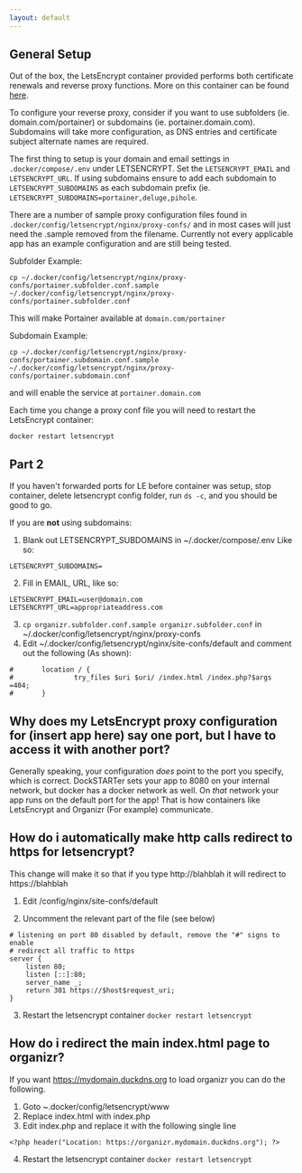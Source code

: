 ```yaml
---
layout: default
---
```


## General Setup
Out of the box, the LetsEncrypt container provided performs both certificate renewals and reverse proxy functions. More on this container can be found [here](https://hub.docker.com/r/linuxserver/letsencrypt/).

To configure your reverse proxy, consider if you want to use subfolders (ie. domain.com/portainer) or subdomains (ie. portainer.domain.com). Subdomains will take more configuration, as DNS entries and certificate subject alternate names are required.

The first thing to setup is your domain and email settings in `.docker/compose/.env` under LETSENCRYPT. Set the `LETSENCRYPT_EMAIL` and `LETSENCRYPT_URL`. If using subdomains ensure to add each subdomain to `LETSENCRYPT_SUBDOMAINS` as each subdomain prefix (ie. `LETSENCRYPT_SUBDOMAINS=portainer,deluge,pihole`.

There are a number of sample proxy configuration files found in `.docker/config/letsencrypt/nginx/proxy-confs/` and in most cases will just need the .sample removed from the filename. Currently not every applicable app has an example configuration and are still being tested.

Subfolder Example:
```
cp ~/.docker/config/letsencrypt/nginx/proxy-confs/portainer.subfolder.conf.sample ~/.docker/config/letsencrypt/nginx/proxy-confs/portainer.subfolder.conf
```
This will make Portainer available at `domain.com/portainer`

Subdomain Example:
```
cp ~/.docker/config/letsencrypt/nginx/proxy-confs/portainer.subdomain.conf.sample ~/.docker/config/letsencrypt/nginx/proxy-confs/portainer.subdomain.conf
```
and will enable the service at `portainer.domain.com`

Each time you change a proxy conf file you will need to restart the LetsEncrypt container:

`docker restart letsencrypt`

## Part 2
If you haven't forwarded ports for LE before container was setup, stop container, delete letsencrypt config folder, run `ds -c`, and you should be good to go.

If you are **not** using subdomains:
1. Blank out LETSENCRYPT_SUBDOMAINS in ~/.docker/compose/.env Like so:
```
LETSENCRYPT_SUBDOMAINS=
```
2. Fill in EMAIL, URL, like so:
```
LETSENCRYPT_EMAIL=user@domain.com
LETSENCRYPT_URL=appropriateaddress.com
```
3. `cp organizr.subfolder.conf.sample organizr.subfolder.conf` in ~/.docker/config/letsencrypt/nginx/proxy-confs
4. Edit ~/.docker/config/letsencrypt/nginx/site-confs/default and comment out the following (As shown):
```
#       location / {
#               try_files $uri $uri/ /index.html /index.php?$args =404;
#       }
```

## Why does my LetsEncrypt proxy configuration for (insert app here) say one port, but I have to access it with another port?
Generally speaking, your configuration _does_ point to the port you specify, which is correct. DockSTARTer sets your app to 8080 on your internal network, but docker has a docker network as well. On _that_ network your app runs on the default port for the app! That is how containers like LetsEncrypt and Organizr (For example) communicate.

## How do i automatically make http calls redirect to https for letsencrypt?

This change will make it so that if you type http://blahblah it will redirect to https://blahblah

1. Edit /config/nginx/site-confs/default

2. Uncomment the relevant part of the file (see below)
```
# listening on port 80 disabled by default, remove the "#" signs to enable
# redirect all traffic to https
server {
	listen 80;
	listen [::]:80;
	server_name _;
	return 301 https://$host$request_uri;
}
```

3. Restart the letsencrypt container
`docker restart letsencrypt`

## How do i redirect the main index.html page to organizr?

If you want https://mydomain.duckdns.org to load organizr you can do the following.

1. Goto ~.docker/config/letsencrypt/www
2. Replace index.html with index.php
3. Edit index.php and replace it with the following single line
```
<?php header("Location: https://organizr.mydomain.duckdns.org"); ?>
```
4. Restart the letsencrypt container
`docker restart letsencrypt`
